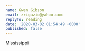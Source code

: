 ```yaml
---
name: Gwen Gibson
email: zrigazio@yahoo.com
replyTo: reading
date: '2020-03-02 01:54:49 +0000'
published: false
---
```


Mississippi